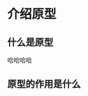 <!--
 * @Author: Shaw
 * @Date: 2021-06-15 14:40:04
 * @Description: 原型
 * @LastEditors: Shaw
 * @LastEditTime: 2021-06-15 14:41:07
-->

# 介绍原型

## 什么是原型

哈哈哈哈

## 原型的作用是什么
